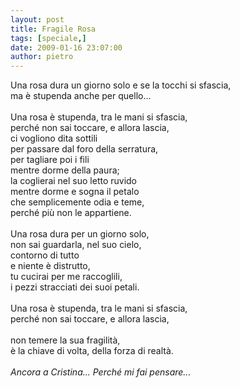```yaml
---
layout: post
title: Fragile Rosa
tags: [speciale,]
date: 2009-01-16 23:07:00
author: pietro
---
```

Una rosa dura un giorno solo e se la tocchi si sfascia,<br/>ma è stupenda anche per quello...<br/><br/>Una rosa è stupenda, tra le mani si sfascia,<br/>perché non sai toccare, e allora lascia,<br/>ci vogliono dita sottili<br/>per passare dal foro della serratura,<br/>per tagliare poi i fili<br/>mentre dorme della paura;<br/>la coglierai nel suo letto ruvido<br/>mentre dorme e sogna il petalo<br/>che semplicemente odia e teme,<br/>perché più non le appartiene.<br/><br/>Una rosa dura per un giorno solo,<br/>non sai guardarla, nel suo cielo,<br/>contorno di tutto<br/>e niente è distrutto,<br/>tu cucirai per me raccoglili,<br/>i pezzi stracciati dei suoi petali.<br/><br/>Una rosa è stupenda, tra le mani si sfascia,<br/>perché non sai toccare, e allora lascia,<br/><br/>non temere la sua fragilità,<br/>è la chiave di volta, della forza di realtà.<br/><br/><span style="font-style: italic">Ancora a Cristina... Perché mi fai pensare...</span>
